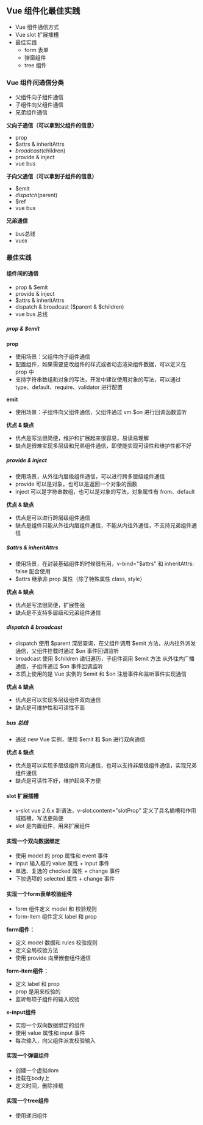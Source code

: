 ## Vue 组件化最佳实践

- Vue 组件通信方式
- Vue slot 扩展插槽
- 最佳实践
  - form 表单
  - 弹窗组件
  - tree 组件

### Vue 组件间通信分类
- 父组件向子组件通信
- 子组件向父组件通信
- 兄弟组件通信

**父向子通信（可以拿到父组件的信息）**

- prop
- $attrs & inheritAttrs
- $broadcast($children)
- provide & inject
- vue bus

**子向父通信（可以拿到子组件的信息）**

- $emit
- $dispatch($parent)
- $ref
- vue bus


**兄弟通信**

- bus总线
- vuex

### 最佳实践
#### 组件间的通信
- prop & $emit
- provide & inject
- $attrs & inheritAttrs
- dispatch & broadcast ($parent & $children)
- vue bus 总线

##### prop & $emit
**prop**
- 使用场景：父组件向子组件通信
- 配置组件，如果需要更改组件的样式或者动态渲染组件数据，可以定义在 prop 中
- 支持字符串数组和对象的写法，开发中建议使用对象的写法，可以通过 type、default、require、validator 进行配置

**emit**
- 使用场景：子组件向父组件通信，父组件通过 vm.$on 进行回调函数监听

**优点 & 缺点**

- 优点是写法很简便，维护和扩展起来很容易，易读易理解
- 缺点是很难实现多层级和兄弟组件通信，即使能实现可读性和维护性都不好

##### provide & inject
- 使用场景，从外往内层级组件通信，可以进行跨多层级组件通信
- provide 可以是对象，也可以是返回一个对象的函数
- inject 可以是字符串数组，也可以是对象的写法，对象属性有 from、default

**优点 & 缺点**
- 优点是可以进行跨层级组件通信
- 缺点是组件只能从外往内层组件通信，不能从内往外通信，不支持兄弟组件通信

##### $attrs & inheritAttrs
- 使用场景，在封装基础组件的时候很有用，v-bind="$attrs" 和 inheritAttrs: false 配合使用
- $attrs 继承非 prop 属性（除了特殊属性 class, style）

**优点 & 缺点**

- 优点是写法很简便，扩展性强
- 缺点是不支持多层级和兄弟组件通信

##### dispatch & broadcast
- dispatch 使用 $parent 深层查询，在父组件调用 $emit 方法，从内往外派发通信，父组件挂载时通过 $on 事件回调监听
- broadcast 使用 $children 递归遍历，子组件调用 $emit 方法 从外往内广播通信，子组件通过 $on 事件回调监听
- 本质上使用的是 Vue 实例的 $emit 和 $on 注册事件和监听事件实现通信

**优点 & 缺点**

- 优点是可以实现多层级组件双向通信
- 缺点是可维护性和可读性不高

##### bus 总线
- 通过 new Vue 实例，使用 $emit 和 $on 进行双向通信

**优点 & 缺点**

- 优点是可以实现多层级组件双向通信，也可以支持非层级组件通信，实现兄弟组件通信
- 缺点是可读性不好，维护起来不方便


#### slot 扩展插槽
- v-slot vue 2.6.x 新语法，v-slot:content="slotProp" 定义了具名插槽和作用域插槽，写法更简便
- <slot name="" title="标题"></slot> slot 是内置组件，用来扩展组件

#### 实现一个双向数据绑定
- 使用 model 的 prop 属性和 event 事件
- input 输入框的 value 属性 + input 事件
- 单选、复选的 checked 属性 + change 事件
- 下拉选项的 selected 属性 + change 事件

#### 实现一个form表单校验组件

- form 组件定义 model 和 校验规则
- form-item 组件定义 label 和 prop

**form组件：**
- 定义 model 数据和 rules 校验规则
- 定义全局校验方法
- 使用 provide 向里嵌套组件通信

**form-item组件：**
- 定义 label 和 prop
- prop 是用来校验的
- 监听每项子组件的输入校验

**x-input组件**
- 实现一个双向数据绑定的组件
- 使用 value 属性和 input 事件
- 每次输入，向父组件派发校验输入



#### 实现一个弹窗组件
- 创建一个虚拟dom
- 挂载在body上
- 定义时间，删除挂载


#### 实现一个tree组件
- 使用递归组件